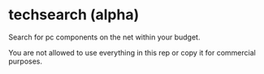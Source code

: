 techsearch (alpha)
==========

Search for pc components on the net within your budget.

You are not allowed to use everything in this rep or copy it for commercial purposes.

